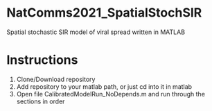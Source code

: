 # NatComms2021_SpatialStochSIR
Spatial stochastic SIR model of viral spread written in MATLAB

# Instructions
1. Clone/Download repository
2. Add repository to your matlab path, or just cd into it in matlab
3. Open file CalibratedModelRun_NoDepends.m and run through the sections in order
